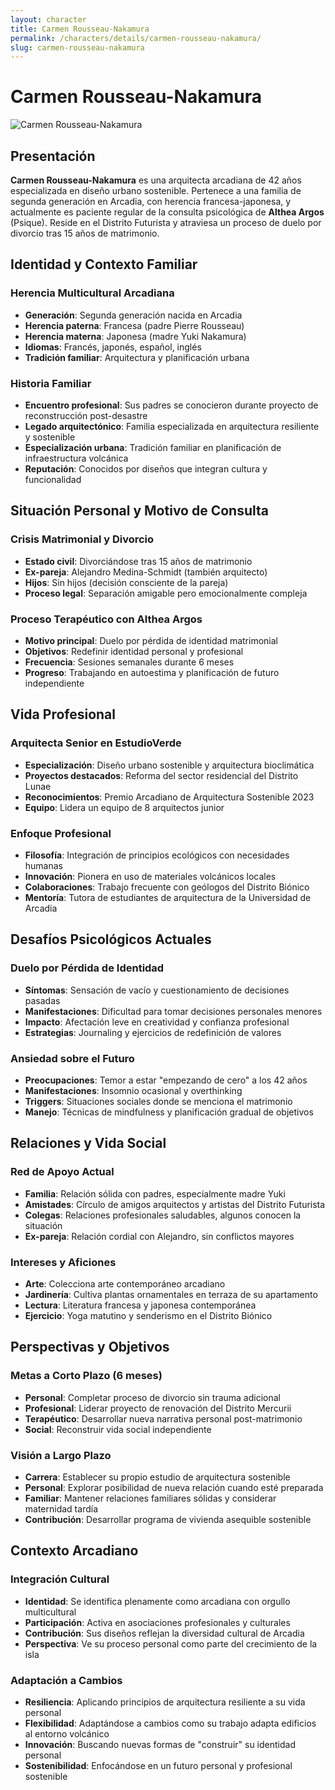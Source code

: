 ```yaml
---
layout: character
title: Carmen Rousseau-Nakamura
permalink: /characters/details/carmen-rousseau-nakamura/
slug: carmen-rousseau-nakamura
---
```


# Carmen Rousseau-Nakamura

<div class="character-photo">
  <img src="{{ site.baseurl }}/assets/img/characters/carmen-rousseau-nakamura.png" alt="Carmen Rousseau-Nakamura" />
</div>

## Presentación
**Carmen Rousseau-Nakamura** es una arquitecta arcadiana de 42 años especializada en diseño urbano sostenible. Pertenece a una familia de segunda generación en Arcadia, con herencia francesa-japonesa, y actualmente es paciente regular de la consulta psicológica de **Althea Argos** (Psique). Reside en el Distrito Futurista y atraviesa un proceso de duelo por divorcio tras 15 años de matrimonio.

## Identidad y Contexto Familiar

### **Herencia Multicultural Arcadiana**
- **Generación**: Segunda generación nacida en Arcadia
- **Herencia paterna**: Francesa (padre Pierre Rousseau)
- **Herencia materna**: Japonesa (madre Yuki Nakamura)
- **Idiomas**: Francés, japonés, español, inglés
- **Tradición familiar**: Arquitectura y planificación urbana

### **Historia Familiar**
- **Encuentro profesional**: Sus padres se conocieron durante proyecto de reconstrucción post-desastre
- **Legado arquitectónico**: Familia especializada en arquitectura resiliente y sostenible
- **Especialización urbana**: Tradición familiar en planificación de infraestructura volcánica
- **Reputación**: Conocidos por diseños que integran cultura y funcionalidad

## Situación Personal y Motivo de Consulta

### **Crisis Matrimonial y Divorcio**
- **Estado civil**: Divorciándose tras 15 años de matrimonio
- **Ex-pareja**: Alejandro Medina-Schmidt (también arquitecto)
- **Hijos**: Sin hijos (decisión consciente de la pareja)
- **Proceso legal**: Separación amigable pero emocionalmente compleja

### **Proceso Terapéutico con Althea Argos**
- **Motivo principal**: Duelo por pérdida de identidad matrimonial
- **Objetivos**: Redefinir identidad personal y profesional
- **Frecuencia**: Sesiones semanales durante 6 meses
- **Progreso**: Trabajando en autoestima y planificación de futuro independiente

## Vida Profesional

### **Arquitecta Senior en EstudioVerde**
- **Especialización**: Diseño urbano sostenible y arquitectura bioclimática
- **Proyectos destacados**: Reforma del sector residencial del Distrito Lunae
- **Reconocimientos**: Premio Arcadiano de Arquitectura Sostenible 2023
- **Equipo**: Lidera un equipo de 8 arquitectos junior

### **Enfoque Profesional**
- **Filosofía**: Integración de principios ecológicos con necesidades humanas
- **Innovación**: Pionera en uso de materiales volcánicos locales
- **Colaboraciones**: Trabajo frecuente con geólogos del Distrito Biónico
- **Mentoría**: Tutora de estudiantes de arquitectura de la Universidad de Arcadia

## Desafíos Psicológicos Actuales

### **Duelo por Pérdida de Identidad**
- **Síntomas**: Sensación de vacío y cuestionamiento de decisiones pasadas
- **Manifestaciones**: Dificultad para tomar decisiones personales menores
- **Impacto**: Afectación leve en creatividad y confianza profesional
- **Estrategias**: Journaling y ejercicios de redefinición de valores

### **Ansiedad sobre el Futuro**
- **Preocupaciones**: Temor a estar "empezando de cero" a los 42 años
- **Manifestaciones**: Insomnio ocasional y overthinking
- **Triggers**: Situaciones sociales donde se menciona el matrimonio
- **Manejo**: Técnicas de mindfulness y planificación gradual de objetivos

## Relaciones y Vida Social

### **Red de Apoyo Actual**
- **Familia**: Relación sólida con padres, especialmente madre Yuki
- **Amistades**: Círculo de amigos arquitectos y artistas del Distrito Futurista
- **Colegas**: Relaciones profesionales saludables, algunos conocen la situación
- **Ex-pareja**: Relación cordial con Alejandro, sin conflictos mayores

### **Intereses y Aficiones**
- **Arte**: Colecciona arte contemporáneo arcadiano
- **Jardinería**: Cultiva plantas ornamentales en terraza de su apartamento
- **Lectura**: Literatura francesa y japonesa contemporánea
- **Ejercicio**: Yoga matutino y senderismo en el Distrito Biónico

## Perspectivas y Objetivos

### **Metas a Corto Plazo (6 meses)**
- **Personal**: Completar proceso de divorcio sin trauma adicional
- **Profesional**: Liderar proyecto de renovación del Distrito Mercurii
- **Terapéutico**: Desarrollar nueva narrativa personal post-matrimonio
- **Social**: Reconstruir vida social independiente

### **Visión a Largo Plazo**
- **Carrera**: Establecer su propio estudio de arquitectura sostenible
- **Personal**: Explorar posibilidad de nueva relación cuando esté preparada
- **Familiar**: Mantener relaciones familiares sólidas y considerar maternidad tardía
- **Contribución**: Desarrollar programa de vivienda asequible sostenible

## Contexto Arcadiano

### **Integración Cultural**
- **Identidad**: Se identifica plenamente como arcadiana con orgullo multicultural
- **Participación**: Activa en asociaciones profesionales y culturales
- **Contribución**: Sus diseños reflejan la diversidad cultural de Arcadia
- **Perspectiva**: Ve su proceso personal como parte del crecimiento de la isla

### **Adaptación a Cambios**
- **Resiliencia**: Aplicando principios de arquitectura resiliente a su vida personal
- **Flexibilidad**: Adaptándose a cambios como su trabajo adapta edificios al entorno volcánico
- **Innovación**: Buscando nuevas formas de "construir" su identidad personal
- **Sostenibilidad**: Enfocándose en un futuro personal y profesional sostenible